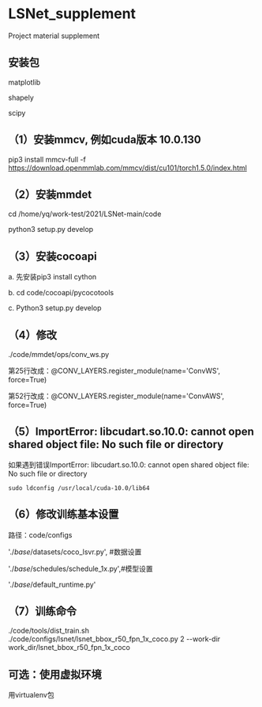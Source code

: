 # LSNet_supplement
Project material supplement


## 安装包

  matplotlib

  shapely

  scipy

## （1）安装mmcv, 例如cuda版本 10.0.130

  pip3 install mmcv-full -f  https://download.openmmlab.com/mmcv/dist/cu101/torch1.5.0/index.html

## （2）安装mmdet

  cd /home/yq/work-test/2021/LSNet-main/code

  python3 setup.py develop

## （3）安装cocoapi

 a. 先安装pip3 install cython

 b. cd code/cocoapi/pycocotools

 c. Python3 setup.py develop

## （4）修改

  ./code/mmdet/ops/conv_ws.py

  第25行改成：@CONV_LAYERS.register_module(name='ConvWS', force=True)

  第52行改成：@CONV_LAYERS.register_module(name='ConvAWS', force=True)

## （5）ImportError: libcudart.so.10.0: cannot open shared object file: No such file or directory

  如果遇到错误ImportError: libcudart.so.10.0: cannot open shared object file: No such file or directory

    sudo ldconfig /usr/local/cuda-10.0/lib64

## （6）修改训练基本设置

  路径：code/configs

  './_base_/datasets/coco_lsvr.py', #数据设置

  './_base_/schedules/schedule_1x.py',#模型设置

  './_base_/default_runtime.py' 	

## （7）训练命令

  ./code/tools/dist_train.sh ./code/configs/lsnet/lsnet_bbox_r50_fpn_1x_coco.py 2 --work-dir work_dir/lsnet_bbox_r50_fpn_1x_coco

## 可选：使用虚拟环境
  用virtualenv包

